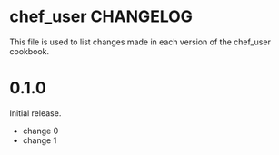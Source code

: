 # chef_user CHANGELOG

This file is used to list changes made in each version of the chef_user cookbook.

# 0.1.0

Initial release.

- change 0
- change 1

